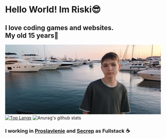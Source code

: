 # Hello World! Im Riski😎
## I love coding games and websites. <br/>My old 15 years🐸
![](./photo_2024-08-03_02-57-23.jpg) <br/>
[![Top Langs](https://github-readme-stats.vercel.app/api/top-langs/?username=Riskohop)](https://github.com/anuraghazra/github-readme-stats)
![Anurag's github stats](https://github-readme-stats.vercel.app/api?username=Riskohop) <br/>
### I working in [Proslavlenie](https://proslavlenie.ru) and [Secrep](https://secrep.ru) as Fullstack ☕
